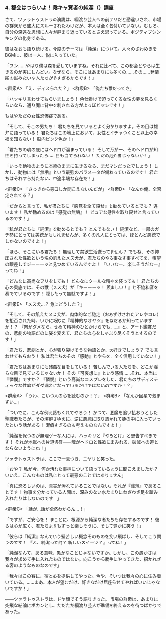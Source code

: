 
### **4. 都会はつらいよ！ 陰キャ賢者の純潔（）講座**

さて、ツァラトゥストラの演説は、綱渡り芸人への前フリだと勘違いされ、市場の群衆から盛大にスルーされたわけだが、本人は全く気付いていない。むしろ、自分の深遠な思想に人々が静まり返っているとさえ思っている。ポジティブシンキングの化身である。

彼はなおも語り続ける。今度のテーマは「純潔」について。人々のざわめきをBGMに、彼は一人、悦に入っていた。

「フン……やはり僕は森を愛していますね。それに比べて、この都会とやらは生きるのが実にしんどい。なぜなら、そこにはあまりにも多くの……その……発情期の獣みたいな人たちが多すぎるからです！」

<群衆A> 「え、ディスられた？」
<群衆B> 「俺たち獣だってさ」

「ハッキリ言わせてもらいましょう！ 色仕掛けで迫ってくる女性の夢を見るくらいなら、通り魔に背中を刺される方がよっぽどマシです！」

もはやただの女性恐怖症である。

「そして、そこの男たち！ 君たちを見ているとよく分かりますよ。その目は雄弁に語っている！ 君たちはこの地上において、女性とイチャつくこと以上の幸福を知らない！ 脳内ピンク色か！」

「君たちの魂の底にはヘドロが溜まっている！ そして万が一、そのヘドロが知性を持ってしまったら……目も当てられない！ ただの厄介者じゃないか！」

「いっそ動物のように本能のままに生きるなら、まだマシだったでしょう！ しかし、動物には『無垢』という最強のパラメータが備わっているのです！ 君たちはそれすら持たない、中途半端な存在だ！」

<群衆C> 「さっきから悪口しか聞こえないんだが」
<群衆D> 「なんか俺、全否定されてる？」

「だからと言って、私が君たちに『感覚を全て殺せ』と勧めているとでも？ 違います！ 私が勧めるのは『感覚の無垢』！ ピュアな感性を取り戻せと言っているのです！」

「私が君たちに『純潔』を勧めるとでも？ とんでもない！ 純潔など、一部のガチ勢にとっては美徳かもしれませんが、多くの凡人にとっては、ほとんど悪徳でしかないのですよ！」

「ほら、そこにいる君たち！ 無理して禁欲生活送ってません？ でもね、その抑圧された性欲という名の飢えたメス犬が、君たちのやる事なす事すべてを、羨望の眼差しでジーーーッと見つめているんですよ！ 『いいなー、楽しそうだなー』ってね！」

「どんなに高尚なフリをしても！ どんなにクールな精神を装っても！ 君たちの心の奥底では、その獣（メス犬）が『キーーーッ！ 羨ましい！』と不協和音を奏でているのです！ 隠したって無駄ですよ！」

<群衆E> 「メス犬…？ 急にどうした？」

「そして、その飢えたメス犬が、肉体的なご馳走（おあずけされたアレやコレ）を拒否された時、いかに巧妙に『精神的なオヤツ』をねだるか知っていますか！？ 『肉がダメなら、せめて精神のひとかけらでも……』と、アート鑑賞だの、悲劇の物語だのに姿を変えて、君たちの心をしゃぶり尽くそうとするのです！」

「君たち、悲劇とか、心が張り裂けそうな物語とか、大好きでしょう？ でも言わせてもらおう！ 私は君たちのその『感動』とやらを、全く信用していない！」

「君たちはあまりにも残酷な目をしている！ 苦しんでいる人たちを、どこか淫らな目で見ているじゃないか！ その『可哀想に』という感情……それ、本当に『憐憫』ですか？ 『憐憫』という高尚なコスプレをした、君たちのサディスティックな性癖がダダ漏れになっているだけではないのですか！？」

<群衆A> 「うわ、こいつ人の心を読むのか！？」
<群衆B> 「なんか図星で気まずい…」

「ついでに、こんな例え話もくれてやろう！ かつて、悪魔を追い払おうとした聖職者たちが、その潔癖さゆえに、逆に悪魔に取り憑かれて豚の中に入っていったという話がある！ 潔癖すぎるのも考えものなんですよ！」

「純潔を保つのが無理ゲーな人には、ハッキリと『やめとけ』と忠告すべきです！ それが地獄への片道切符――魂がヘドロと性欲にまみれる、破滅への道とならないようにね！」

ツァラトゥストラは、ここで一息つき、ニヤリと笑った。

「おや？ 私が今、何か汚れた事柄について語っているように聞こえましたか？ いいえ、こんなものは私にとって最悪のことではありません」

「真に恐ろしいのは、真実が汚れていることではない。それが『浅薄』であることです！ 物事を分かっている人間は、深みのない水たまりにわざわざ足を踏み入れたりはしないのです！」

<群衆C> 「話が…話が全然わからん…！」

「ですが、ご安心を！ まことに、根源から純潔な者たちも存在するのです！ 彼らは心が広く、君たちよりもずっと楽しそうに、そして豊かに笑う！」

「彼らは『純潔』なんていう堅苦しい概念そのものを笑い飛ばし、そしてこう問うのです！ 『え、純潔って何？ 新しいスイーツ？』ってね！」

「純潔なんて、ある意味、愚かなことじゃないですか。しかし、この愚かさは我々が求めて手に入れたものではない。向こうから勝手にやってきた、招かれざる客のようなものなのです」

「我々はこの客に、宿と心を提供してやった。今や、そいつは我々の心に住み着いている。……まあ、本人が望むだけ、好きなだけ居座らせてやればいいじゃないですか！」

――ツァラトゥストラは、ドヤ顔でそう語りきった。
市場の群衆は、あまりに突飛な結論にポカンとし、ただただ綱渡り芸人が準備を終えるのを待つばかりであった。
